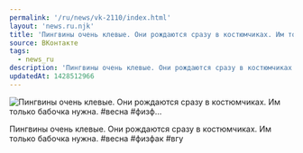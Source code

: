 ```yaml
---
permalink: '/ru/news/vk-2110/index.html'
layout: 'news.ru.njk'
title: 'Пингвины очень клевые. Они рождаются сразу в костюмчиках. Им только бабочка нужна. #весна #физф'
source: ВКонтакте
tags:
  - news_ru
description: 'Пингвины очень клевые. Они рождаются сразу в костюмчиках. Им только бабочка нужна. #весна #физф…'
updatedAt: 1428512966
---
```

![Пингвины очень клевые. Они рождаются сразу в костюмчиках. Им только бабочка нужна. #весна #физф…](https://sun9-23.userapi.com/impf/c625423/v625423833/285aa/NqmEptWQ6G8.jpg?size=1280x960&quality=96&sign=329f348b5e6dca68e7f4dce411596d86&c_uniq_tag=pJnZsOOuhjzQIc_MKVIo3Yp-5aYWVJ0gwilwqwikiEc&type=album)

Пингвины очень клевые. Они рождаются сразу в костюмчиках. Им только бабочка нужна.
#весна #физфак #вгу
